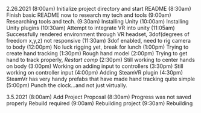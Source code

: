 2.26.2021
(8:00am)  Initialize project directory and start README
(8:30am)  Finish basic README now to research my tech and tools
(9:00am)  Researching tools and tech.
(9:30am)  Installing Unity 
(10:00am) Installing Unity plugins 
(10:30am) Attempt to integrate VR into unity 
(11:05am) Successfully rendered environment through VR headset, 3dof(degrees of freedom x,y,z) not responsive
(11:30am) 3dof enabled, need to rig camera to body
(12:00pm) No luck rigging yet, break for lunch
(1:00pm)  Trying to create hand tracking
(1:30pm)  Rough hand model
(2:00pm)  Trying to get hand to track properly, *Restart comp*
(2:30pm)  Still working to center hands on body
(3:00pm)  Working on adding input to controllers
(3:30pm)  Still working on controller input
(4:00pm)  Adding SteamVR plugin
(4:30pm)  SteamVr has very handy prefabs that have made hand tracking quite simple
(5:00pm)  Punch the clock...and not just virtually.

3.5.2021
(8:00am)  Add Project Proposal
(8:30am)  Progress was not saved properly Rebuild required
(9:00am)  Rebuilding project
(9:30am)  Rebuilding 